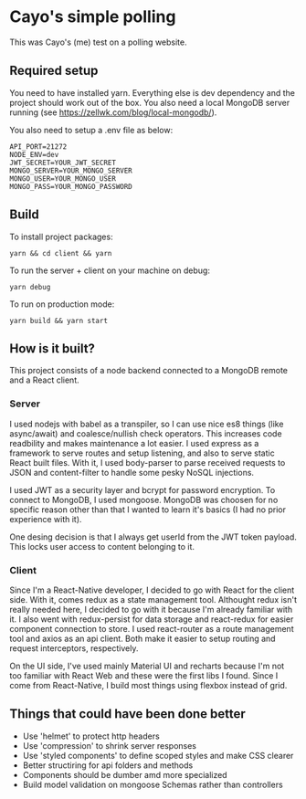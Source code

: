 # Cayo's simple polling

This was Cayo's (me) test on a polling website.

## Required setup

You need to have installed yarn. Everything else is dev dependency and the project should work out of the box. You also need a local MongoDB server running (see https://zellwk.com/blog/local-mongodb/).

You also need to setup a .env file as below:

```
API_PORT=21272
NODE_ENV=dev
JWT_SECRET=YOUR_JWT_SECRET
MONGO_SERVER=YOUR_MONGO_SERVER
MONGO_USER=YOUR_MONGO_USER
MONGO_PASS=YOUR_MONGO_PASSWORD
```

## Build

To install project packages:

```
yarn && cd client && yarn
```

To run the server + client on your machine on debug:

```
yarn debug
```

To run on production mode:

```
yarn build && yarn start
```

## How is it built?

This project consists of a node backend connected to a MongoDB remote and a React client.

### Server

I used nodejs with babel as a transpiler, so I can use nice es8 things (like async/await) and coalesce/nullish check operators. This increases code readbility and makes maintenance a lot easier. I used express as a framework to serve routes and setup listening, and also to serve static React built files. With it, I used body-parser to parse received requests to JSON and content-filter to handle some pesky NoSQL injections.

I used JWT as a security layer and bcrypt for password encryption. To connect to MongoDB, I used mongoose. MongoDB was choosen for no specific reason other than that I wanted to learn it's basics (I had no prior experience with it).

One desing decision is that I always get userId from the JWT token payload. This locks user access to content belonging to it.

### Client

Since I'm a React-Native developer, I decided to go with React for the client side. With it, comes redux as a state management tool. Althought redux isn't really needed here, I decided to go with it because I'm already familiar with it. I also went with redux-persist for data storage and react-redux for easier component connection to store. I used react-router as a route management tool and axios as an api client. Both make it easier to setup routing and request interceptors, respectively.

On the UI side, I've used mainly Material UI and recharts because I'm not too familiar with React Web and these were the first libs I found. Since I come from React-Native, I build most things using flexbox instead of grid.

## Things that could have been done better

- Use 'helmet' to protect http headers
- Use 'compression' to shrink server responses
- Use 'styled components' to define scoped styles and make CSS clearer
- Better structiring for api folders and methods
- Components should be dumber amd more specialized
- Build model validation on mongoose Schemas rather than controllers
